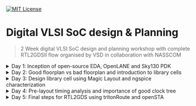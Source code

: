 [![MIT License](https://img.shields.io/badge/License-MIT-green.svg)](https://choosealicense.com/licenses/mit/)
# Digital VLSI SoC design & Planning
> 2 Week digital VLSI SoC design and planning workshop with complete RTL2GDSII flow organised by VSD in collaboration with NASSCOM


<details>
  <summary>Day 1: Inception of open-source EDA, OpenLANE and Sky130 PDK</summary>

## Lab work
- **Core** is an area in the chip where the fundamental logic of the design is placed. It encapsulates all the combinational circuit, soft and hard IPs, and nets.

- **Die** is an area of chip that encapsulates the core and IO pads. Die is imprinted multiple times along the silicon area or wafer to increase the throughput.

- **IO Pads** are the pins that act as the source of communication between core and the outside world. Pad cells surround the rectangular metal patches where external bonds are made. input,output and power pad.
  
- **IPs**  are manually designed or need some human interference (or intelligence) essentially to define and create them like SRAM, ADC, DAC, PLLs.

- **PDKs** are interface between foundary and design engineers. PDKs contains set of files to model fabrication process for the design tools used to design IC like device models, DRC, LVS, Physical extraction, layers, LEF, standard cell libraries, timing libraries etc. SkyWater 130nm is the PDK used in this workshop specifically sky130_fd_sc_hd and openLANE is built around this PDK.

"Desktop/work/tools/openlane_working_dir/openlane" --> directory you should be in everytime

Run >> docker  #in openlane directory
	• Bash shell will be opened
Shell >> pwd --> to check directory (/openLANE_flow)
         >> ls -ltr # to check contents
         >> ./flow.tcl -interactive

	• OpenLANE flow will start running interactively

%package require openlane 0.9  (0.9 should be displayed)
% cd designs/picorv32a
%prep -design picorv32a --> Merges lib.lef & tech.lef together

	• New directory with Run Date & time would be created in "picorv32a/runs/<run_with_date_&_time>"
	• cd runs/<new_run>/tmp && less merged.lef
	• Files to check config.tcl & sky130a_sky____config.tcl in picorv32a dir

%run_synthesis --> make sure to be in openlane directory
Task 1 --> to find Flop ratio (no. of DFFs required by design) dfxtp2
Flop count = dfxtps present / Total no. of cells
>> cd reports/synthesis/yosys.rpt contains Report of synthesis done

![Day_1_1st](https://github.com/user-attachments/assets/86ea864f-a067-4728-8fb6-e29a1b167942)

![Day_1_2nd](https://github.com/user-attachments/assets/54066379-1cea-4513-8bef-4ada25778b7e)

![Day_1_3rd](https://github.com/user-attachments/assets/9856dcaf-bf96-40c2-a36b-17140be30ece)

![Day_1_4th](https://github.com/user-attachments/assets/adeb3ee3-2749-4f68-9a29-aeeda652fe42)

![Day_1_5th](https://github.com/user-attachments/assets/21afc9e1-00ca-44ea-a8fd-d3e71fada072)

</details>


<details>
  <summary>Day 2: Good floorplan vs bad floorplan and introduction to library cells</summary>


![Day_2_1st](https://github.com/user-attachments/assets/128ee5bf-9e44-4633-bcba-e5f4ee592727)

![Day_2_2nd](https://github.com/user-attachments/assets/60be9a64-fb77-45ed-9ebc-4df210783c9c)

![Day_2_3rd](https://github.com/user-attachments/assets/d5b90993-53ac-4de7-9b00-0b07daa692b0)

![Day_2_4th](https://github.com/user-attachments/assets/e4275ee7-d59b-4ad2-8ea2-e7fa419a0f8c)

![Day_2_5th](https://github.com/user-attachments/assets/f3737117-30f9-4216-9832-9dca6bc74d95)

![Day_2_6th](https://github.com/user-attachments/assets/16059256-a109-4649-a6cb-cf25664fe5a5)

![Day_2_7th](https://github.com/user-attachments/assets/da7dc87c-a7b7-4372-ab6e-bf60e30f2648)

</details>

<details>
  <summary>Day 3: Design library cell using Magic Layout and ngspice characterization</summary>


</details>

<details>
  <summary>Day 4: Pre-layout timing analysis and importance of good clock tree</summary>
</details>

<details>
  <summary>Day 5: Final steps for RTL2GDS using tritonRoute and openSTA</summary>
</details>
